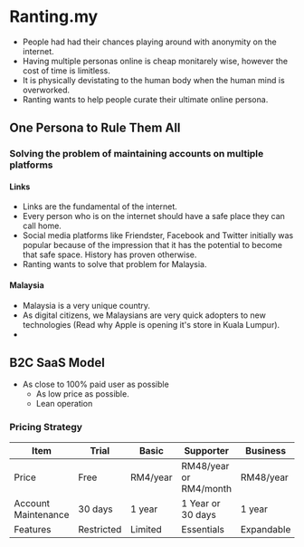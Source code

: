 # Ranting.my



- People had had their chances playing around with anonymity on the internet.
- Having multiple personas online is cheap monitarely wise, however the cost of time is limitless.
- It is physically devistating to the human body when the human mind is overworked.
- Ranting wants to help people curate their ultimate online persona.

## One Persona to Rule Them All

### Solving the problem of maintaining accounts on multiple platforms

#### Links

- Links are the fundamental of the internet.
- Every person who is on the internet should have a safe place they can call home.
- Social media platforms like Friendster, Facebook and Twitter initially was popular because of the impression that it has the potential to become that safe space. History has proven otherwise.
- Ranting wants to solve that problem for Malaysia.

#### Malaysia

- Malaysia is a very unique country.
- As digital citizens, we Malaysians are very quick adopters to new technologies (Read why Apple is opening it's store in Kuala Lumpur).
- 

## B2C SaaS Model

- As close to 100% paid user as possible
  - As low price as possible.
  - Lean operation


### Pricing Strategy

| Item                | Trial      | Basic    | Supporter               | Business   |
| ------------------- | ---------- | -------- | ----------------------- | ---------- |
| Price               | Free       | RM4/year | RM48/year or RM4/month  | RM48/year  |
| Account Maintenance | 30 days    | 1 year   | 1 Year or 30 days       | 1 year     |
| Features            | Restricted | Limited  | Essentials              | Expandable |

